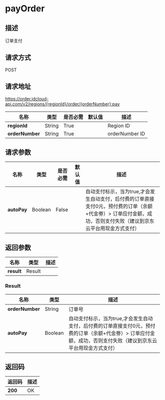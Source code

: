 # payOrder


## 描述
订单支付

## 请求方式
POST

## 请求地址
https://order.jdcloud-api.com/v2/regions/{regionId}/order/{orderNumber}:pay

|名称|类型|是否必需|默认值|描述|
|---|---|---|---|---|
|**regionId**|String|True| |Region ID|
|**orderNumber**|String|True| |orderNumber ID|

## 请求参数
|名称|类型|是否必需|默认值|描述|
|---|---|---|---|---|
|**autoPay**|Boolean|False| |自动支付标示，当为true,才会发生自动支付，后付费的订单直接支付0元，预付费的订单（余额+代金劵）> 订单应付金额，成功，否则支付失败（建议到京东云平台用现金方式支付）|


## 返回参数
|名称|类型|描述|
|---|---|---|
|**result**|Result| |

### Result
|名称|类型|描述|
|---|---|---|
|**orderNumber**|String|订单号|
|**autoPay**|Boolean|自动支付标示，当为true,才会发生自动支付，后付费的订单直接支付0元，预付费的订单（余额+代金劵）> 订单应付金额，成功，否则支付失败（建议到京东云平台用现金方式支付）|

## 返回码
|返回码|描述|
|---|---|
|**200**|OK|
